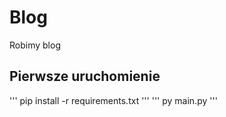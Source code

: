 # Blog
Robimy blog
## Pierwsze uruchomienie
'''
pip install -r requirements.txt
'''
'''
py main.py
'''

